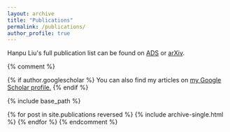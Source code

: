 ```yaml
---
layout: archive
title: "Publications"
permalink: /publications/
author_profile: true
---
```


Hanpu Liu's full publication list can be found on <a href="https://ui.adsabs.harvard.edu/search/q=orcid%3A0000-0003-2488-4667&sort=date+desc">ADS</a> or <a href="https://arxiv.org/search/advanced?advanced=&terms-0-term=Hanpu+Liu&terms-0-field=author">arXiv</a>.

{% comment %}

{% if author.googlescholar %}
  You can also find my articles on <u><a href="{{author.googlescholar}}">my Google Scholar profile</a>.</u>
{% endif %}

{% include base_path %}

{% for post in site.publications reversed %}
  {% include archive-single.html %}
{% endfor %}
{% endcomment %}
